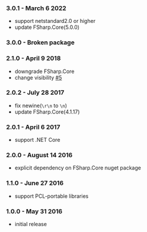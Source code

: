 ### 3.0.1 - March 6 2022
- support netstandard2.0 or higher
- update FSharp.Core(5.0.0)

### 3.0.0 - Broken package

### 2.1.0 - April 9 2018
- downgrade FSharp.Core
- change visibility [#5](https://github.com/pocketberserker/Diff.Match.Patch/issues/5)

### 2.0.2 - July 28 2017
- fix newine(`\r\n` to `\n`)
- update FSharp.Core(4.1.17)

### 2.0.1 - April 6 2017
- support .NET Core

### 2.0.0 - August 14 2016
- explicit dependency on FSharp.Core nuget package

### 1.1.0 - June 27 2016
- support PCL-portable libraries

### 1.0.0 - May 31 2016
- initial release
